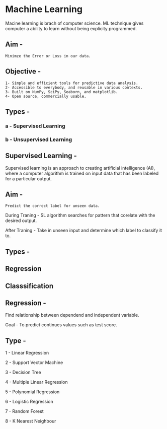 
# Machine Learning 
Macine learning is brach of computer science. ML technique gives computer a ability to learn without being explicity programmed.

## Aim - 
    Minimze the Error or Loss in our data.

## Objective - 
    1- Simple and efficient tools for predictive data analysis.
    2- Accessible to everybody, and reusable in various contexts.
    3- Built on NumPy, SciPy, Seaborn, and matplotlib.
    4- Open source, commercially usable.
    
## Types - 
### a - Supervised Learning
### b - Unsupervised Learning

## Supervised Learning -  
Supervised learning is an approach to creating artificial intelligence (AI), where a computer algorithm is trained on input data that has been labeled for a particular output.
## Aim - 
    Predict the correct label for unseen data.
During Traning - SL algorithm searches for pattern that corelate with the desired output.

After  Traning - Take in unseen input and determine which label to classify it to.

## Types - 
  ## Regression 
  ## Classsification 

## Regression - 
Find relationship between dependend and independent variable.

Goal - To predict continues values such as test score.

## Type - 
1 - Linear Regression 

2 - Support Vector Machine

3 - Decision Tree 

4 - Multiple Linear Regression

5 - Polynomial Regression

6 - Logistic Regression

7 - Random Forest 

8 -  K Nearest Neighbour


  
